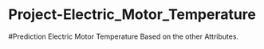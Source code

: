 # Project-Electric_Motor_Temperature
#Prediction Electric Motor Temperature Based on the other Attributes.
